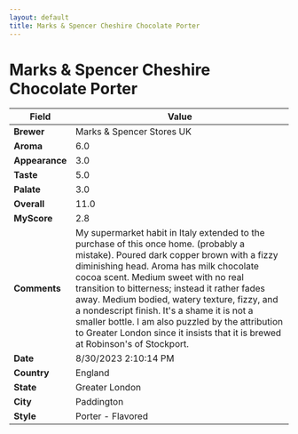 ```yaml
---
layout: default
title: Marks & Spencer Cheshire Chocolate Porter
---
```


# Marks & Spencer Cheshire Chocolate Porter

| Field         | Value                                                                                                   |
|---------------|---------------------------------------------------------------------------------------------------------|
| **Brewer**    | Marks & Spencer Stores UK                                                                                        |
| **Aroma**     | 6.0                                                                                         |
| **Appearance**| 3.0                                                                                    |
| **Taste**     | 5.0                                                                                         |
| **Palate**    | 3.0                                                                                        |
| **Overall**   | 11.0                                                                                       |
| **MyScore**   | 2.8                                                                                       |
| **Comments**  | My supermarket habit in Italy extended to the purchase of this once home. (probably a mistake). Poured dark copper brown with a fizzy diminishing head. Aroma has milk chocolate cocoa scent. Medium sweet with no real transition to bitterness; instead it rather fades away. Medium bodied, watery texture, fizzy, and a nondescript finish. It's a shame it is not a smaller bottle. I am also puzzled by the attribution to Greater London since it insists that it is brewed at Robinson's of Stockport.                                                                                      |
| **Date**      | 8/30/2023 2:10:14 PM                                                                                          |
| **Country**   | England                                                                                       |
| **State**     | Greater London                                                                                         |
| **City**      | Paddington                                                                                          |
| **Style**     | Porter - Flavored                                                                                         |
